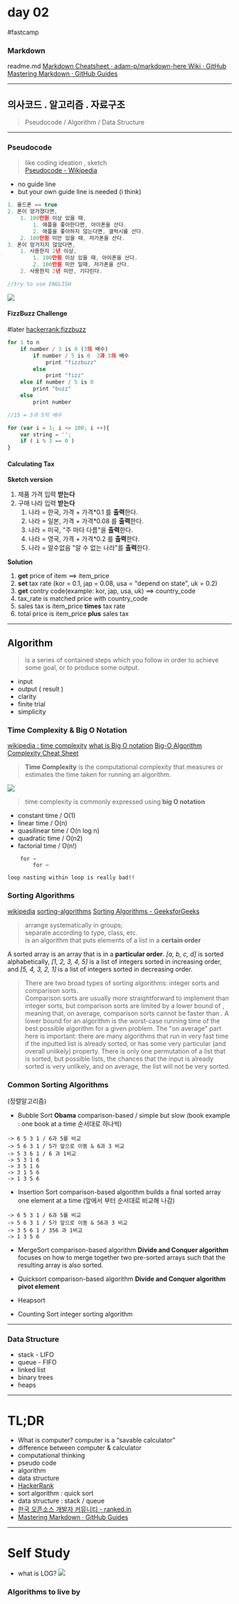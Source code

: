 # day 02
#fastcamp


### Markdown  
readme.md 
[Markdown Cheatsheet · adam-p/markdown-here Wiki · GitHub](https://github.com/adam-p/markdown-here/wiki/Markdown-Cheatsheet)
[Mastering Markdown · GitHub Guides](https://guides.github.com/features/mastering-markdown/)

- - - -


## 의사코드 . 알고리즘 . 자료구조
> Pseudocode / Algorithm / Data Structure  


- - - -

### Pseudocode 
> like coding ideation , sketch  
[Pseudocode - Wikipedia](https://en.wikipedia.org/wiki/Pseudocode)

- no guide line
- but your own  guide line is needed (i think) 


```js
1. 올드폰 == true
2. 폰이 망가졌다면,
    1. 100만원 이상 있을 때,
        1. 애플을 좋아한다면, 아이폰을 산다.
        2. 애플을 좋아하지 않는다면, 갤럭시를 산다.
    2. 100만원 미만 있을 때, 저가폰을 산다.
3. 폰이 망가지지 않았다면,
    1. 사용한지 2년 이상, 
        1. 100만원 이상 있을 때, 아이폰을 산다.
        2. 100만원 미만 일때, 저가폰을 산다.
    2. 사용한지 2년 미만, 기다린다.

//try to use ENGLISH
```


![](DACE8810-97E2-4750-8F9C-7E3D4F5D25C8.png)



#### FizzBuzz Challenge
#later
[hackerrank:fizzbuzz](https://www.hackerrank.com/challenges/fizzbuzz/problem)


```js
for 1 to n
    if number / 3 is 0 (3의 배수)
        if number / 5 is 0  3과 5의 배수
            print "fizzbuzz"
        else 
            print "fizz"
    else if number / 5 is 0
        print "buzz"
    else 
        print number

//15 = 3과 5의 배수

for (var i = 1; i <= 100; i ++){
    var string = '';
    if ( i % 3 == 0 ) 
}
```

#### Calculating Tax

**Sketch version**
1. 제품 가격 입력 **받는다**
2. 구매 나라 입력 **받는다**
	1. 나라 = 한국, 가격 + 가격*0.1 를 **출력**한다. 
	2. 나라 = 일본, 가격 + 가격*0.08 를 **출력**한다. 
	3. 나라 = 미국, "주 마다 다름"을 **출력**한다. 
	4. 나라 = 영국, 가격 + 가격*0.2 를 **출력**한다. 
	5. 나라 = 알수없음 "알 수 없는 나라"를 **출력**한다.

**Solution**
1. **get** price of item ==> item_price
2. **set** tax rate (kor = 0.1, jap = 0.08, usa = "depend on state", uk = 0.2)
3. **get** contry code(example: kor, jap, usa, uk) ==> country_code
4. tax_rate is matched price with country_code
5. sales tax is item_price **times** tax rate
6. total price is item_price **plus** sales tax

- - - -

## Algorithm
> is a series of contained steps which you follow in order to achieve some goal, or to produce some output.  

- input
- output ( result )
- clarity
- finite trial 
- simplicity


### Time Complexity  & Big O Notation
[wikipedia : time complexity](https://en.wikipedia.org/wiki/Time_complexity)
[what is Big  O  notation](https://rob-bell.net/2009/06/a-beginners-guide-to-big-o-notation/)
[Big-O Algorithm Complexity Cheat Sheet](http://bigocheatsheet.com/)

> **Time Complexity** is the computational complexity that measures or estimates the time taken for running an algorithm.  

![](4FBD8E21-C067-459C-A277-A9F553648D1F.png)

> time complexity is commonly expressed using **big O notation**  

- constant time / O(1)
- linear time / O(n)
- quasilinear time / O(n log n)
- quadratic time / O(n2)
- factorial time / O(n!)


```
	for ~
 		for ~

loop nasting within loop is really bad!!
```



### Sorting Algorithms
[wikipedia](https://en.wikipedia.org/wiki/Sorting_algorithm)
[sorting-algorithms](https://brilliant.org/wiki/sorting-algorithms/)
[Sorting Algorithms - GeeksforGeeks](https://www.geeksforgeeks.org/sorting-algorithms/)

> arrange systematically in groups;  
> separate according to type, class, etc.  
> is an algorithm that puts elements of a list in a **certain order**  

A sorted array is an array that is in a **particular order**. 
*[a, b, c, d]* is sorted alphabetically,  *[1, 2, 3, 4, 5]* is a list of integers sorted in increasing order, and *[5, 4, 3, 2, 1]* is a list of integers sorted in decreasing order.

> There are two broad types of sorting algorithms: integer sorts and comparison sorts.  
> Comparison sorts are usually more straightforward to implement than integer sorts, but comparison sorts are limited by a lower bound of , meaning that, on average, comparison sorts cannot be faster than . A lower bound for an algorithm is the worst-case running time of the best possible algorithm for a given problem. The "on average" part here is important: there are many algorithms that run in very fast time if the inputted list is already sorted, or has some very particular (and overall unlikely) property. There is only one permutation of a list that is sorted, but  possible lists, the chances that the input is already sorted is very unlikely, and on average, the list will not be very sorted.  

### Common Sorting Algorithms
(정렬알고리즘)

- Bubble Sort
**Obama** 
comparison-based / simple but slow 
(book example : one book at a time 순서대로 하나씩)
```
-> 6 5 3 1 / 6과 5를 비교
-> 5 6 3 1 / 5가 앞으로 이동 & 6과 3 비교
-> 5 3 6 1 / 6 과 1비교
-> 5 3 1 6
-> 3 5 1 6
-> 3 1 5 6
-> 1 3 5 6
```


- Insertion Sort
comparison-based algorithm
builds a final sorted array one element at a time
(앞에서 부터 순서대로 비교해 나감)
```
-> 6 5 3 1 / 6과 5를 비교
-> 5 6 3 1 / 5가 앞으로 이동 & 56과 3 비교
-> 3 5 6 1 / 356 과 1비교
-> 1 3 5 6
```

- MergeSort
comparison-based algorithm
**Divide and Conquer algorithm**
focuses on how to merge together two pre-sorted arrays such that the resulting array is also sorted.



- Quicksort
comparison-based algorithm
**Divide and Conquer algorithm**
**pivot element**

- Heapsort

- Counting Sort
integer sorting algorithm

- - - -

### Data Structure

- stack  - LIFO
- queue - FIFO
- linked list
- binary trees 
- heaps

- - - -

# TL;DR
- What is computer?
	computer is a “savable calculator”
- difference between computer & calculator
- computational thinking
- pseudo code
- algorithm
- data structure
- [HackerRank](http://www.hackerrank.com)
- sort algorithm : quick sort 
- data structure : stack / queue
- [한국 오픈소스 개발자 커뮤니티 - ranked.in](http://rankedin.kr/users)
- [Mastering Markdown · GitHub Guides](https://guides.github.com/features/mastering-markdown/)


- - - -

# Self Study
- what is LOG?
![](Screen%20Shot%202018-01-10%20at%2009.49.37.png)



### Algorithms to live by

